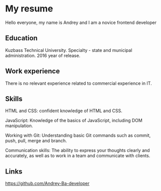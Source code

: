 # My resume

Hello everyone, my name is Andrey and I am a novice frontend developer

## Education

Kuzbass Technical University. Specialty - state and municipal administration. 2016 year of release.

## Work experience

There is no relevant experience related to commercial experience in IT.

## Skills

HTML and CSS: confident knowledge of HTML and CSS.

JavaScript: Knowledge of the basics of JavaScript, including DOM manipulation.

Working with Git: Understanding basic Git commands such as commit, push, pull, merge and branch.

Communication skills: The ability to express your thoughts clearly and accurately, as well as to work in a team and communicate with clients.

## Links

https://github.com/Andrey-Ba-developer

